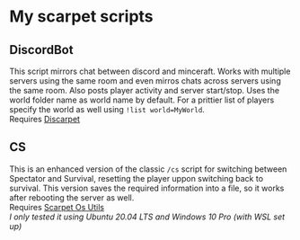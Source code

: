 # My scarpet scripts

## DiscordBot
This script mirrors chat between discord and minceraft. Works with multiple servers using the same room and even mirros chats across servers using the same room. Also posts player activity and server start/stop. Uses the world folder name as world name by default. For a prittier list of players specify the world as well using `!list world=MyWorld`.  
Requires [Discarpet](https://github.com/replaceitem/carpet-discarpet)

## CS
This is an enhanced version of the classic `/cs` script for switching between Spectator and Survival, resetting the player uppon switching back to survival. This version saves the required information into a file, so it works after rebooting the server as well.  
Requires [Scarpet Os Utils](https://github.com/obp3ter/scarpet-os-utils)  
*I only tested it using Ubuntu 20.04 LTS and Windows 10 Pro (with WSL set up)*
